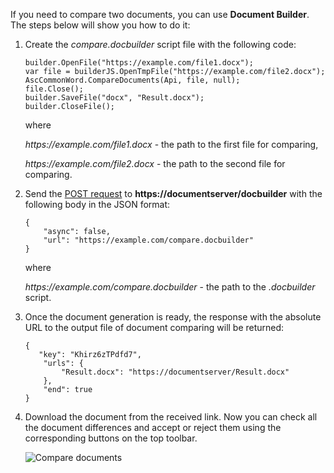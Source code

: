 If you need to compare two documents, you can use **Document Builder**. The steps below will show you how to do it:

1. Create the *compare.docbuilder* script file with the following code:

   ```
   builder.OpenFile("https://example.com/file1.docx");
   var file = builderJS.OpenTmpFile("https://example.com/file2.docx");
   AscCommonWord.CompareDocuments(Api, file, null);
   file.Close();
   builder.SaveFile("docx", "Result.docx");
   builder.CloseFile();
   ```

   where

   *https\://example.com/file1.docx* - the path to the first file for comparing,

   *https\://example.com/file2.docx* - the path to the second file for comparing.

2. Send the [POST request](/editors/documentbuilderapi) to **https\://documentserver/docbuilder** with the following body in the JSON format:

   ```
   {
       "async": false,
       "url": "https://example.com/compare.docbuilder"
   }
   ```

   where

   *https\://example.com/compare.docbuilder* - the path to the *.docbuilder* script.

3. Once the document generation is ready, the response with the absolute URL to the output file of document comparing will be returned:

   ```
   {
      "key": "Khirz6zTPdfd7",
       "urls": {
           "Result.docx": "https://documentserver/Result.docx"
       },
       "end": true
   }
   ```

4. Download the document from the received link. Now you can check all the document differences and accept or reject them using the corresponding buttons on the top toolbar.

   ![Compare documents](/assets/images/docbuilder/compare-documents.png)
